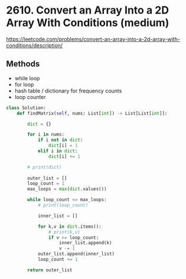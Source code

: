 # 2610. Convert an Array Into a 2D Array With Conditions (medium)
https://leetcode.com/problems/convert-an-array-into-a-2d-array-with-conditions/description/

## Methods
- while loop
- for loop
- hash table / dictionary for frequency counts
- loop counter

```python
class Solution:
    def findMatrix(self, nums: List[int]) -> List[List[int]]:

        dict = {}

        for i in nums:
            if i not in dict:
                dict[i] = 1
            elif i in dict:
                dict[i] += 1 

        # print(dict)
        
        outer_list = []
        loop_count = 1
        max_loops = max(dict.values())

        while loop_count <= max_loops:
            # print(loop_count)

            inner_list = []    

            for k,v in dict.items():
                # print(k,v)
                if v >= loop_count:
                    inner_list.append(k)
                    v -= 1
            outer_list.append(inner_list)
            loop_count += 1 

        return outer_list

```
